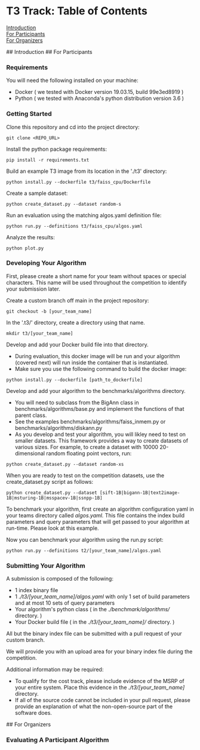 # T3 Track: Table of Contents  
[Introduction](#introduction)  
[For Participants](#for_participants)  
[For Organizers](#for_organizers)  
   
<a name="introduction"/>
## Introduction

<a name="for_participants"/>
## For Participants

### Requirements

You will need the following installed on your machine:
* Docker ( we tested with Docker version 19.03.15, build 99e3ed8919 )
* Python ( we tested with Anaconda's python distribution version 3.6 )

### Getting Started

Clone this repository and cd into the project directory:
```
git clone <REPO_URL>
```
Install the python package requirements:
```
pip install -r requirements.txt
```
Build an example T3 image from its location in the './t3' directory:
```
python install.py --dockerfile t3/faiss_cpu/Dockerfile
```
Create a sample dataset:
```
python create_dataset.py --dataset random-s
```
Run an evaluation using the matching algos.yaml definition file:
```
python run.py --definitions t3/faiss_cpu/algos.yaml
```
Analyze the results:
```
python plot.py 
```

### Developing Your Algorithm

First, please create a short name for your team without spaces or special characters.  This name will be used throughout the competition to identify your submission later.

Create a custom branch off main in the project repository:
```
git checkout -b [your_team_name]
```
In the '.t3/' directory, create a directory using that name.
```
mkdir t3/[your_team_name]
```
Develop and add your Docker build file into that directory.
* During evaluation, this docker image will be run and your algorithm (covered next) will run inside the container that is instantiated.
* Make sure you use the following command to build the docker image:
```
python install.py --dockerfile [path_to_dockerfile]
```
Develop and add your algorithm to the benchmarks/algorithms directory.
* You will need to subclass from the BigAnn class in benchmarks/algorithms/base.py and implement the functions of that parent class.
* See the examples benchmarks/algorithms/faiss_inmem.py or benchmarks/algorithms/diskann.py
* As you develop and test your algorithm, you will likley need to test on smaller datasets.  This framework provides a way to create datasets of various sizes.  For example, to create a dataset with 10000 20-dimensional random floating point vectors, run:
```
python create_dataset.py --dataset random-xs
```
When you are ready to test on the competition datasets, use the create_dataset.py script as follows:
```
python create_dataset.py --dataset [sift-1B|bigann-1B|text2image-1B|msturing-1B|msspacev-1B|ssnpp-1B]
```
To benchmark your algorithm, first create an algorithm configuration yaml in your teams directory called *algos.yaml.*  This file contains the index build parameters and query parameters that will get passed to your algorithm at run-time.  Please look at this example.

Now you can benchmark your algorithm using the run.py script:
```
python run.py --definitions t2/[your_team_name]/algos.yaml
```
### Submitting Your Algorithm

A submission is composed of the following:
* 1 index binary file 
* 1 *./t3/[your_team_name]/algos.yaml* with only 1 set of build parameters and at most 10 sets of query parameters
* Your algorithm's python class ( in the *./benchmark/algorithms/* directory. )
* Your Docker build file ( in the *./t3/[your_team_name]/* directory. )

All but the binary index file can be submitted with a pull request of your custom branch.

We will provide you with an upload area for your binary index file during the competition.

Additional information may be required:
* To qualify for the cost track, please include evidence of the MSRP of your entire system.  Place this evidence in the *./t3/[your_team_name]* directory.
* If all of the source code cannot be included in your pull request, please provide an explanation of what the non-open-source part of the software does.

<a name="for_organizers"/>
## For Organizers

### Evaluating A Participant Algorithm


